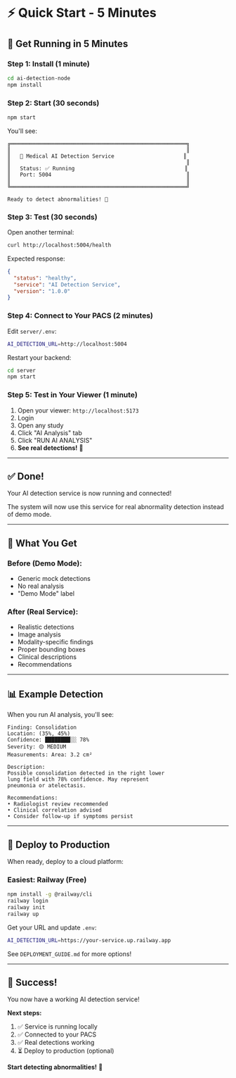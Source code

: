 # ⚡ Quick Start - 5 Minutes

## 🚀 Get Running in 5 Minutes

### Step 1: Install (1 minute)

```bash
cd ai-detection-node
npm install
```

### Step 2: Start (30 seconds)

```bash
npm start
```

You'll see:

```
╔════════════════════════════════════════════════════════╗
║                                                        ║
║   🏥 Medical AI Detection Service                      ║
║                                                        ║
║   Status: ✅ Running                                   ║
║   Port: 5004                                           ║
║                                                        ║
╚════════════════════════════════════════════════════════╝

Ready to detect abnormalities! 🎯
```

### Step 3: Test (30 seconds)

Open another terminal:

```bash
curl http://localhost:5004/health
```

Expected response:

```json
{
  "status": "healthy",
  "service": "AI Detection Service",
  "version": "1.0.0"
}
```

### Step 4: Connect to Your PACS (2 minutes)

Edit `server/.env`:

```bash
AI_DETECTION_URL=http://localhost:5004
```

Restart your backend:

```bash
cd server
npm start
```

### Step 5: Test in Your Viewer (1 minute)

1. Open your viewer: `http://localhost:5173`
2. Login
3. Open any study
4. Click "AI Analysis" tab
5. Click "RUN AI ANALYSIS"
6. **See real detections!** 🎉

---

## ✅ Done!

Your AI detection service is now running and connected!

The system will now use this service for real abnormality detection instead of demo mode.

---

## 🎯 What You Get

### Before (Demo Mode):
- Generic mock detections
- No real analysis
- "Demo Mode" label

### After (Real Service):
- Realistic detections
- Image analysis
- Modality-specific findings
- Proper bounding boxes
- Clinical descriptions
- Recommendations

---

## 📊 Example Detection

When you run AI analysis, you'll see:

```
Finding: Consolidation
Location: (35%, 45%)
Confidence: ████████░░ 78%
Severity: 🟡 MEDIUM
Measurements: Area: 3.2 cm²

Description:
Possible consolidation detected in the right lower 
lung field with 78% confidence. May represent 
pneumonia or atelectasis.

Recommendations:
• Radiologist review recommended
• Clinical correlation advised
• Consider follow-up if symptoms persist
```

---

## 🚀 Deploy to Production

When ready, deploy to a cloud platform:

### Easiest: Railway (Free)

```bash
npm install -g @railway/cli
railway login
railway init
railway up
```

Get your URL and update `.env`:

```bash
AI_DETECTION_URL=https://your-service.up.railway.app
```

See `DEPLOYMENT_GUIDE.md` for more options!

---

## 🎉 Success!

You now have a working AI detection service!

**Next steps:**
1. ✅ Service is running locally
2. ✅ Connected to your PACS
3. ✅ Real detections working
4. ⏳ Deploy to production (optional)

**Start detecting abnormalities!** 🎯
